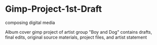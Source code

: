 # Gimp-Project-1st-Draft
composing digital media

Album cover gimp project of artist group "Boy and Dog"
contains drafts, final edits, original source materials, project files, and artist statement
